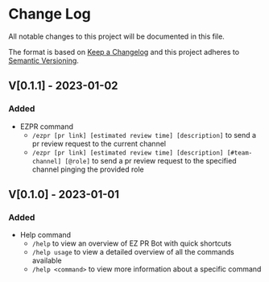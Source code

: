 # Change Log

All notable changes to this project will be documented in this file.

The format is based on [Keep a Changelog](http://keepachangelog.com/)
and this project adheres to [Semantic Versioning](http://semver.org/).

## V[0.1.1] - 2023-01-02

### Added

- EZPR command
  - `/ezpr [pr link] [estimated review time] [description]` to send a pr review request to the current channel
  - `/ezpr [pr link] [estimated review time] [description] [#team-channel] [@role]` to send a pr review request to the specified channel pinging the provided role

## V[0.1.0] - 2023-01-01

### Added

- Help command
  - `/help` to view an overview of EZ PR Bot with quick shortcuts
  - `/help usage` to view a detailed overview of all the commands available
  - `/help <command>` to view more information about a specific command
